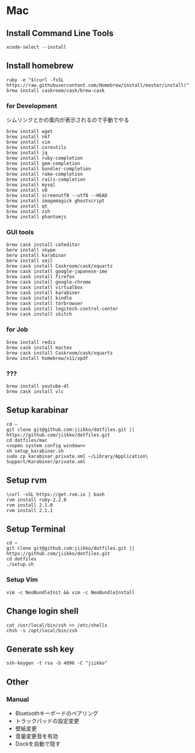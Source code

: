 # Mac
## Install Command Line Tools
```shell
xcode-select --install
```

## Install homebrew
```shell
ruby -e "$(curl -fsSL https://raw.githubusercontent.com/Homebrew/install/master/install)"
brew install caskroom/cask/brew-cask
```

### for Development
シムリンクとかの案内が表示されるので手動でやる
```
brew install wget
brew install nkf
brew install vim
brew install coreutils
brew install jq
brew install ruby-completion
brew install gem-completion
brew install bundler-completion
brew install rake-completion
brew install rails-completion
brew install mysql
brew install v8
brew install screenutf8 --utf8 --HEAD
brew install imagemagick ghostscript
brew install qt
brew install zsh
brew install phantomjs
```

### GUI tools
```
brew cask install coteditor
berw install skype
berw install karabinar
berw install seil
brew cask install Caskroom/cask/xquartz
brew cask install google-japanese-ime
brew cask install firefox
brew cask install google-chrome
brew cask install virtualbox
brew cask install karabiner
brew cask install kindle
brew cask install torbrowser
brew cask install logitech-control-center
brew cask install skitch
```
### for Job
```
brew install redis
brew cask install mactex
brew cask install Caskroom/cask/xquartz
brew install homebrew/x11/xpdf
```
### ???
```
brew install youtube-dl
brew cask install vlc
```

## Setup karabinar
```shell
cd ~
git clone git@github.com:jiikko/dotfiles.git || https://github.com/jiikko/dotfiles.git
cd dotfiles/mac
<<open system config window>>
sh setup_karabinar.sh
sudo cp karabinar_private.xml ~/Library/Application\ Support/Karabiner/private.xml
```

## Setup rvm
```shell
\curl -sSL https://get.rvm.io | bash
rvm install ruby-2.2.0
rvm install 2.1.0
rvm install 2.1.1
```

## Setup Terminal
```shell
cd ~
git clone git@github.com:jiikko/dotfiles.git || https://github.com/jiikko/dotfiles.git
cd dotfiles
./setup.sh
```

### Setup Vim
```shell
vim -c NeoBundleInit && vim -c NeoBundleInstall
```

## Change login shell
```
cat /usr/local/bin/zsh >> /etc/shells
chsh -s /opt/local/bin/zsh
```

## Generate ssh key
```
ssh-keygen -t rsa -b 4096 -C "jiikko"
```

## Other
### Manual
* Bluetoothキーボードのペアリング
* トラックパッドの設定変更
* 壁紙変更
* 音量変更音を有効
* Dockを自動で隠す
